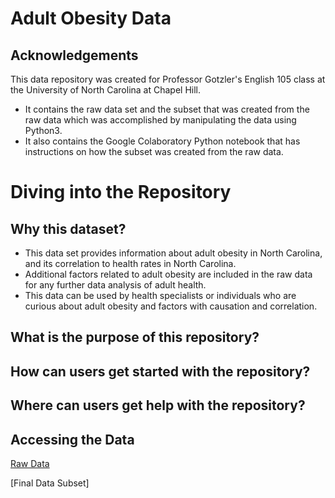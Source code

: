 # Adult Obesity Data
## Acknowledgements
This data repository was created for Professor Gotzler's English 105 class at the University of North Carolina at Chapel Hill.
* It contains the raw data set and the subset that was created from the raw data which was accomplished by manipulating the data using Python3.
* It also contains the Google Colaboratory Python notebook that has instructions on how the subset was created from the raw data.

# Diving into the Repository
## Why this dataset?
* This data set provides information about adult obesity in North Carolina, and its correlation to health rates in North Carolina. 
* Additional factors related to adult obesity are included in the raw data for any further data analysis of adult health.
* This data can be used by health specialists or individuals who are curious about adult obesity and factors with causation and correlation. 

## What is the purpose of this repository? 

## How can users get started with the repository?

## Where can users get help with the repository? 

## Accessing the Data
[Raw Data](https://github.com/ahibbeler/obesity-health-data/blob/main/CountyHealthData_2014-2015.csv) 

[Final Data Subset]
